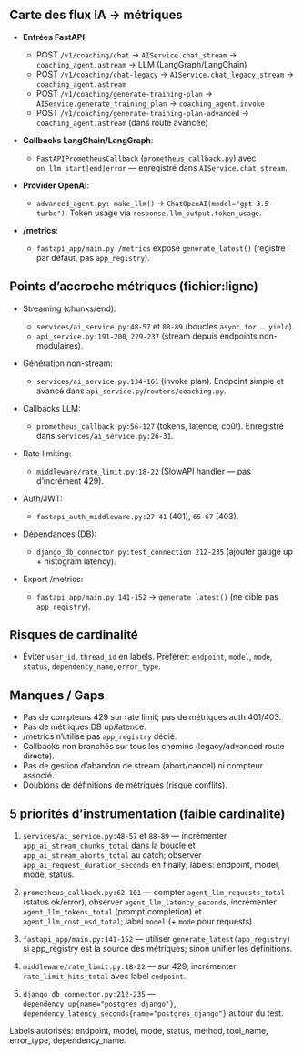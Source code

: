 ## Carte des flux IA → métriques

- **Entrées FastAPI**:
  - POST `/v1/coaching/chat` → `AIService.chat_stream` → `coaching_agent.astream` → LLM (LangGraph/LangChain)
  - POST `/v1/coaching/chat-legacy` → `AIService.chat_legacy_stream` → `coaching_agent.astream`
  - POST `/v1/coaching/generate-training-plan` → `AIService.generate_training_plan` → `coaching_agent.invoke`
  - POST `/v1/coaching/generate-training-plan-advanced` → `coaching_agent.astream` (dans route avancée)

- **Callbacks LangChain/LangGraph**:
  - `FastAPIPrometheusCallback` (`prometheus_callback.py`) avec `on_llm_start|end|error` — enregistré dans `AIService.chat_stream`.

- **Provider OpenAI**:
  - `advanced_agent.py: make_llm()` → `ChatOpenAI(model="gpt-3.5-turbo")`. Token usage via `response.llm_output.token_usage`.

- **/metrics**:
  - `fastapi_app/main.py:/metrics` expose `generate_latest()` (registre par défaut, pas `app_registry`).

## Points d’accroche métriques (fichier:ligne)

- Streaming (chunks/end):
  - `services/ai_service.py:48-57` et `88-89` (boucles `async for … yield`).
  - `api_service.py:191-200`, `229-237` (stream depuis endpoints non-modulaires).

- Génération non-stream:
  - `services/ai_service.py:134-161` (invoke plan). Endpoint simple et avancé dans `api_service.py`/`routers/coaching.py`.

- Callbacks LLM:
  - `prometheus_callback.py:56-127` (tokens, latence, coût). Enregistré dans `services/ai_service.py:26-31`.

- Rate limiting:
  - `middleware/rate_limit.py:18-22` (SlowAPI handler — pas d’incrément 429).

- Auth/JWT:
  - `fastapi_auth_middleware.py:27-41` (401), `65-67` (403).

- Dépendances (DB):
  - `django_db_connector.py:test_connection 212-235` (ajouter gauge up + histogram latency).

- Export /metrics:
  - `fastapi_app/main.py:141-152` → `generate_latest()` (ne cible pas `app_registry`).

## Risques de cardinalité

- Éviter `user_id`, `thread_id` en labels. Préférer: `endpoint`, `model`, `mode`, `status`, `dependency_name`, `error_type`.

## Manques / Gaps

- Pas de compteurs 429 sur rate limit; pas de métriques auth 401/403.
- Pas de métriques DB up/latence.
- /metrics n’utilise pas `app_registry` dédié.
- Callbacks non branchés sur tous les chemins (legacy/advanced route directe).
- Pas de gestion d’abandon de stream (abort/cancel) ni compteur associé.
- Doublons de définitions de métriques (risque conflits).

## 5 priorités d’instrumentation (faible cardinalité)

1) `services/ai_service.py:48-57` et `88-89` — incrémenter `app_ai_stream_chunks_total` dans la boucle et `app_ai_stream_aborts_total` au catch; observer `app_ai_request_duration_seconds` en finally; labels: endpoint, model, mode, status.

2) `prometheus_callback.py:62-101` — compter `agent_llm_requests_total` (status ok/error), observer `agent_llm_latency_seconds`, incrémenter `agent_llm_tokens_total` (prompt|completion) et `agent_llm_cost_usd_total`; label `model` (+ `mode` pour requests).

3) `fastapi_app/main.py:141-152` — utiliser `generate_latest(app_registry)` si app_registry est la source des métriques; sinon unifier les définitions.

4) `middleware/rate_limit.py:18-22` — sur 429, incrémenter `rate_limit_hits_total` avec label `endpoint`.

5) `django_db_connector.py:212-235` — `dependency_up{name="postgres_django"}`, `dependency_latency_seconds{name="postgres_django"}` autour du test.

Labels autorisés: endpoint, model, mode, status, method, tool_name, error_type, dependency_name.


